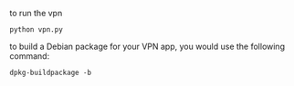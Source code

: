 to run the vpn 
```
python vpn.py
```
to build a Debian package for your VPN app, you would use the following command:

```
dpkg-buildpackage -b
```


